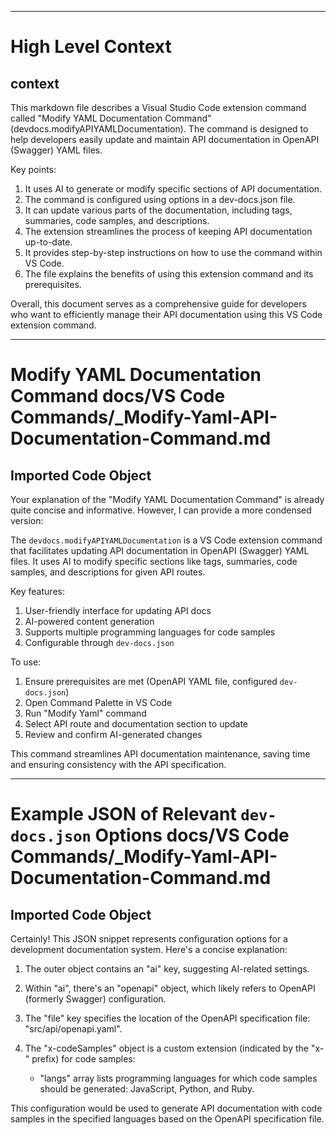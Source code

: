 

  ---
# High Level Context
## context
This markdown file describes a Visual Studio Code extension command called "Modify YAML Documentation Command" (devdocs.modifyAPIYAMLDocumentation). The command is designed to help developers easily update and maintain API documentation in OpenAPI (Swagger) YAML files.

Key points:
1. It uses AI to generate or modify specific sections of API documentation.
2. The command is configured using options in a dev-docs.json file.
3. It can update various parts of the documentation, including tags, summaries, code samples, and descriptions.
4. The extension streamlines the process of keeping API documentation up-to-date.
5. It provides step-by-step instructions on how to use the command within VS Code.
6. The file explains the benefits of using this extension command and its prerequisites.

Overall, this document serves as a comprehensive guide for developers who want to efficiently manage their API documentation using this VS Code extension command.

---
# Modify YAML Documentation Command docs/VS Code Commands/_Modify-Yaml-API-Documentation-Command.md
## Imported Code Object
Your explanation of the "Modify YAML Documentation Command" is already quite concise and informative. However, I can provide a more condensed version:

The `devdocs.modifyAPIYAMLDocumentation` is a VS Code extension command that facilitates updating API documentation in OpenAPI (Swagger) YAML files. It uses AI to modify specific sections like tags, summaries, code samples, and descriptions for given API routes.

Key features:
1. User-friendly interface for updating API docs
2. AI-powered content generation
3. Supports multiple programming languages for code samples
4. Configurable through `dev-docs.json`

To use:
1. Ensure prerequisites are met (OpenAPI YAML file, configured `dev-docs.json`)
2. Open Command Palette in VS Code
3. Run "Modify Yaml" command
4. Select API route and documentation section to update
5. Review and confirm AI-generated changes

This command streamlines API documentation maintenance, saving time and ensuring consistency with the API specification.

  
---
# Example JSON of Relevant `dev-docs.json` Options docs/VS Code Commands/_Modify-Yaml-API-Documentation-Command.md
## Imported Code Object
Certainly! This JSON snippet represents configuration options for a development documentation system. Here's a concise explanation:

1. The outer object contains an "ai" key, suggesting AI-related settings.

2. Within "ai", there's an "openapi" object, which likely refers to OpenAPI (formerly Swagger) configuration.

3. The "file" key specifies the location of the OpenAPI specification file: "src/api/openapi.yaml".

4. The "x-codeSamples" object is a custom extension (indicated by the "x-" prefix) for code samples:
   - "langs" array lists programming languages for which code samples should be generated: JavaScript, Python, and Ruby.

This configuration would be used to generate API documentation with code samples in the specified languages based on the OpenAPI specification file.

  